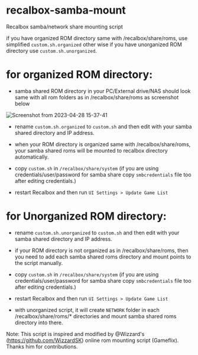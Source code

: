# recalbox-samba-mount
Recalbox samba/network share mounting script

if you have organized ROM directory same with /recalbox/share/roms, use simplified ```custom.sh.organized``` other wise if you have unorganized ROM directory use ```custom.sh.unorganized```.

# for organized ROM directory:

- samba shared ROM directory in your PC/External drive/NAS should look same with all rom folders as in /recalbox/share/roms as screenshot below

![Screenshot from 2023-04-28 15-37-41](https://user-images.githubusercontent.com/72235930/235149394-f5dab7ef-a366-4054-8601-54b484de5b77.png)

- rename ```custom.sh.organized``` to ```custom.sh``` and then edit with your samba shared directory and IP address.

- when your ROM directory is organized same with /recalbox/share/roms, your samba shared roms will be mounted to recalbox directory automatically.

- copy ```custom.sh``` in ```/recalbox/share/system``` (if you are using credentials/user/password for samba share copy ```smbcredentials``` file too after editing credentials.)

- restart Recalbox and then run ```UI Settings > Update Game List```


# for Unorganized ROM directory:

- rename ```custom.sh.unorganized``` to ```custom.sh``` and then edit with your samba shared directory and IP address.

- if your ROM directory is not organized as in /recalbox/share/roms, then you need to add each samba shared roms directory and mount points to the script manually.

- copy ```custom.sh``` in ```/recalbox/share/system``` (if you are using credentials/user/password for samba share copy ```smbcredentials``` file too after editing credentials.)

- restart Recalbox and then run ```UI Settings > Update Game List```

- with unorganized script, it will create ```NETWORK``` folder in each /recalbox/share/roms/* directories and mount samba shared roms directory into there.

Note: This script is inspired and modified by @Wizzard's (https://github.com/WizzardSK) online rom mounting script (Gameflix). Thanks him for contributions.
